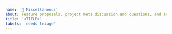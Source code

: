 ```yaml
---
name: '💭 Miscellaneous'
about: Feature proposals, project meta discussion and questions, and anything else!
title: '<TITLE>'
labels: 'needs triage'
---
```

